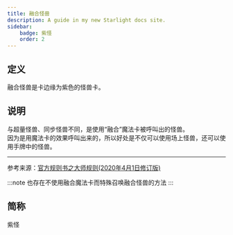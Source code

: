 ```yaml
---
title: 融合怪兽
description: A guide in my new Starlight docs site.
sidebar:
    badge: 紫怪
    order: 2
---
```


## 定义

融合怪兽是卡边缘为紫色的怪兽卡。

## 说明

与超量怪兽、同步怪兽不同，是使用“融合”魔法卡被呼叫出的怪兽。  
因为是用魔法卡的效果呼叫出来的，所以好处是不仅可以使用场上怪兽，还可以使用手牌中的怪兽。

---
参考来源：[官方规则书之大师规则(2020年4月1日修订版)](https://www.yugioh-card-cn.com/playing)

:::note
也存在不使用融合魔法卡而特殊召唤融合怪兽的方法
:::

## 简称

紫怪
